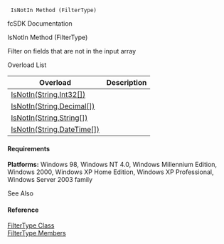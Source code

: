 ﻿     IsNotIn Method (FilterType)                                                   

fcSDK Documentation

IsNotIn Method (FilterType)

Filter on fields that are not in the input array

Overload List

| Overload | Description |
| --- | --- |
| [IsNotIn(String,Int32\[\])](fcSDK~FChoice.Foundation.Filters.FilterType~IsNotIn(String,Int32[]).md) |   |
| [IsNotIn(String,Decimal\[\])](fcSDK~FChoice.Foundation.Filters.FilterType~IsNotIn(String,Decimal[]).md) |   |
| [IsNotIn(String,String\[\])](fcSDK~FChoice.Foundation.Filters.FilterType~IsNotIn(String,String[]).md) |   |
| [IsNotIn(String,DateTime\[\])](fcSDK~FChoice.Foundation.Filters.FilterType~IsNotIn(String,DateTime[]).md) |   |

#### Requirements

**Platforms:** Windows 98, Windows NT 4.0, Windows Millennium Edition, Windows 2000, Windows XP Home Edition, Windows XP Professional, Windows Server 2003 family

See Also

#### Reference

[FilterType Class](fcSDK~FChoice.Foundation.Filters.FilterType.md)  
[FilterType Members](fcSDK~FChoice.Foundation.Filters.FilterType_members.md)